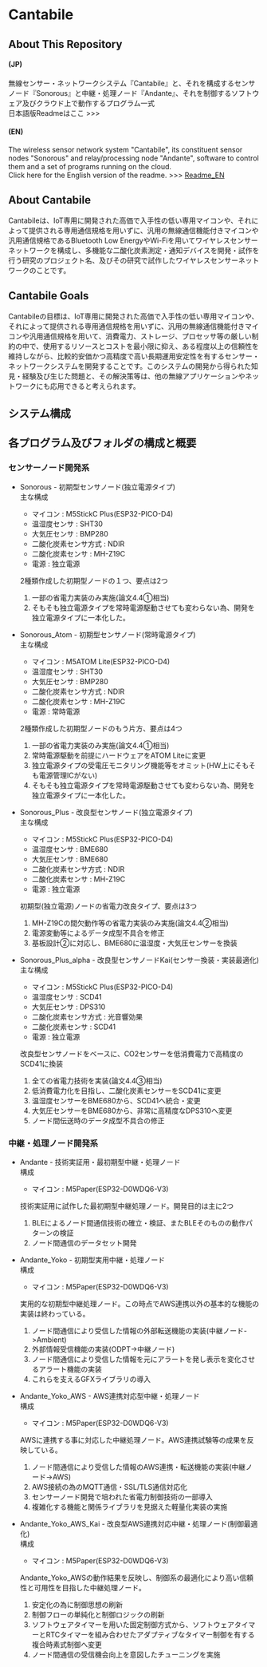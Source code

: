 # Cantabile
## About This Repository
#### (JP)
無線センサー・ネットワークシステム『Cantabile』と、それを構成するセンサノード『Sonorous』と中継・処理ノード『Andante』、それを制御するソフトウェア及びクラウド上で動作するプログラム一式<br>
日本語版Readmeはここ >>>
#### (EN)
The wireless sensor network system "Cantabile", its constituent sensor nodes "Sonorous" and relay/processing node "Andante", software to control them and a set of programs running on the cloud.<br>
Click here for the English version of the readme. >>> [Readme_EN](README_en.md)
## About Cantabile
Cantabileは、IoT専用に開発された高価で入手性の低い専用マイコンや、それによって提供される専用通信規格を用いずに、汎用の無線通信機能付きマイコンや汎用通信規格であるBluetooth Low EnergyやWi-Fiを用いてワイヤレスセンサーネットワークを構成し、多機能な二酸化炭素測定・通知デバイスを開発・試作を行う研究のプロジェクト名、及びその研究で試作したワイヤレスセンサーネットワークのことです。
## Cantabile Goals
Cantabileの目標は、IoT専用に開発された高価で入手性の低い専用マイコンや、それによって提供される専用通信規格を用いずに、汎用の無線通信機能付きマイコンや汎用通信規格を用いて、消費電力、ストレージ、プロセッサ等の厳しい制約の中で、使用するリソースとコストを最小限に抑え、ある程度以上の信頼性を維持しながら、比較的安価かつ高精度で高い長期運用安定性を有するセンサー・ネットワークシステムを開発することです。このシステムの開発から得られた知見・経験及び生じた問題と、その解決策等は、他の無線アプリケーションやネットワークにも応用できると考えられます。

## システム構成


## 各プログラム及びフォルダの構成と概要
### センサーノード開発系
* Sonorous - 初期型センサノード(独立電源タイプ)<br> 
    主な構成
    * マイコン : M5StickC Plus(ESP32-PICO-D4)
    * 温湿度センサ : SHT30
    * 大気圧センサ : BMP280
    * 二酸化炭素センサ方式 : NDIR
    * 二酸化炭素センサ : MH-Z19C
    * 電源 : 独立電源
    
    2種類作成した初期型ノードの１つ、要点は2つ
    1. 一部の省電力実装のみ実施(論文4.4①相当)
    1. そもそも独立電源タイプを常時電源駆動させても変わらない為、開発を独立電源タイプに一本化した。

* Sonorous_Atom - 初期型センサノード(常時電源タイプ)<br> 
    主な構成<br>
    * マイコン : M5ATOM Lite(ESP32-PICO-D4)
    * 温湿度センサ : SHT30
    * 大気圧センサ : BMP280
    * 二酸化炭素センサ方式 : NDIR
    * 二酸化炭素センサ : MH-Z19C
    * 電源 : 常時電源
    
    2種類作成した初期型ノードのもう片方、要点は4つ
    1. 一部の省電力実装のみ実施(論文4.4①相当)
    1. 常時電源駆動を前提にハードウェアをATOM Liteに変更
    1. 独立電源タイプの受電圧モニタリング機能等をオミット(HW上にそもそも電源管理ICがない)
    1. そもそも独立電源タイプを常時電源駆動させても変わらない為、開発を独立電源タイプに一本化した。

* Sonorous_Plus - 改良型センサノード(独立電源タイプ)<br> 
    主な構成<br>
    * マイコン : M5StickC Plus(ESP32-PICO-D4)
    * 温湿度センサ : BME680
    * 大気圧センサ : BME680
    * 二酸化炭素センサ方式 : NDIR
    * 二酸化炭素センサ : MH-Z19C
    * 電源 : 独立電源
    
    初期型(独立電源)ノードの省電力改良タイプ、要点は3つ
    1. MH-Z19Cの間欠動作等の省電力実装のみ実施(論文4.4②相当)
    1. 電源変動等によるデータ成型不具合を修正
    1. 基板設計②に対応し、BME680に温湿度・大気圧センサーを換装

* Sonorous_Plus_alpha - 改良型センサノードKai(センサー換装・実装最適化)<br> 
    主な構成<br>
    * マイコン : M5StickC Plus(ESP32-PICO-D4)
    * 温湿度センサ : SCD41
    * 大気圧センサ : DPS310
    * 二酸化炭素センサ方式 : 光音響効果
    * 二酸化炭素センサ : SCD41
    * 電源 : 独立電源
    
    改良型センサノードをベースに、CO2センサーを低消費電力で高精度のSCD41に換装
    1. 全ての省電力技術を実装(論文4.4③相当)
    1. 低消費電力化を目指し、二酸化炭素センサーをSCD41に変更
    1. 温湿度センサーをBME680から、SCD41へ統合・変更
    1. 大気圧センサーをBME680から、非常に高精度なDPS310へ変更
    1. ノード間伝送時のデータ成型不具合の修正

### 中継・処理ノード開発系
* Andante - 技術実証用・最初期型中継・処理ノード<br> 
    構成
    * マイコン : M5Paper(ESP32-D0WDQ6-V3)
    
    技術実証用に試作した最初期型中継処理ノード。開発目的は主に2つ
    1. BLEによるノード間通信技術の確立・検証、またBLEそのものの動作パターンの検証
    1. ノード間通信のデータセット開発

* Andante_Yoko - 初期型実用中継・処理ノード<br> 
    構成
    * マイコン : M5Paper(ESP32-D0WDQ6-V3)
    
    実用的な初期型中継処理ノード。この時点でAWS連携以外の基本的な機能の実装は終わっている。
    1. ノード間通信により受信した情報の外部転送機能の実装(中継ノード->Ambient)
    1. 外部情報受信機能の実装(ODPT->中継ノード)
    1. ノード間通信により受信した情報を元にアラートを発し表示を変化させるアラート機能の実装
    1. これらを支えるGFXライブラリの導入

* Andante_Yoko_AWS - AWS連携対応型中継・処理ノード<br> 
    構成
    * マイコン : M5Paper(ESP32-D0WDQ6-V3)
    
    AWSに連携する事に対応した中継処理ノード。AWS連携試験等の成果を反映している。
    1. ノード間通信により受信した情報のAWS連携・転送機能の実装(中継ノード->AWS)
    1. AWS接続の為のMQTT通信・SSL/TLS通信対応化
    1. センサーノード開発で培われた省電力制御技術の一部導入
    1. 複雑化する機能と関係ライブラリを見据えた軽量化実装の実施

* Andante_Yoko_AWS_Kai - 改良型AWS連携対応中継・処理ノード(制御最適化)<br> 
    構成
    * マイコン : M5Paper(ESP32-D0WDQ6-V3)
    
    Andante_Yoko_AWSの動作結果を反映し、制御系の最適化により高い信頼性と可用性を目指した中継処理ノード。
    1. 安定化の為に制御思想の刷新
    1. 制御フローの単純化と制御ロジックの刷新
    1. ソフトウェアタイマーを用いた固定制御方式から、ソフトウェアタイマーとRTCタイマーを組み合わせたアダプティブなタイマー制御を有する複合時素式制御へ変更
    1. ノード間通信の受信機会向上を意図したチューニングを実施
